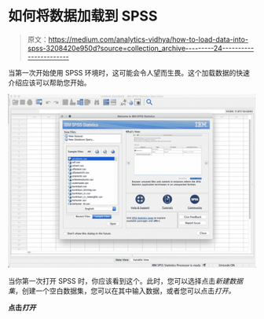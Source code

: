 # 如何将数据加载到 SPSS

> 原文：<https://medium.com/analytics-vidhya/how-to-load-data-into-spss-3208420e950d?source=collection_archive---------24----------------------->

当第一次开始使用 SPSS 环境时，这可能会令人望而生畏。这个加载数据的快速介绍应该可以帮助您开始。

![](img/43cc96ed3493121ec49d95519d1edb6e.png)

当你第一次打开 SPSS 时，你应该看到这个。此时，您可以选择点击*新建数据集*，创建一个空白数据集，您可以在其中输入数据，或者您可以点击*打开。*

**点击*打开***